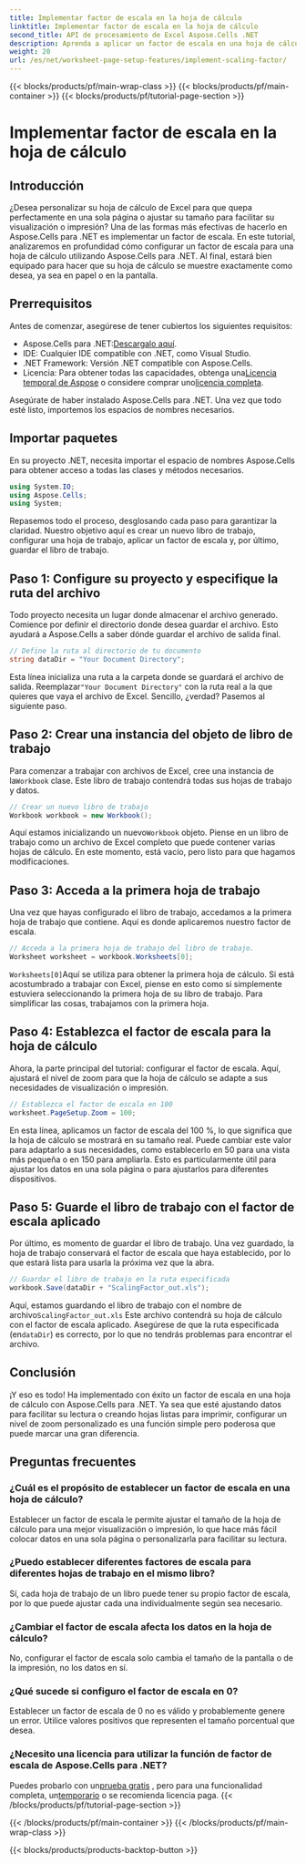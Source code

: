 ```yaml
---
title: Implementar factor de escala en la hoja de cálculo
linktitle: Implementar factor de escala en la hoja de cálculo
second_title: API de procesamiento de Excel Aspose.Cells .NET
description: Aprenda a aplicar un factor de escala en una hoja de cálculo con Aspose.Cells para .NET con un tutorial paso a paso, ejemplos y preguntas frecuentes. Perfecto para un escalamiento sin inconvenientes.
weight: 20
url: /es/net/worksheet-page-setup-features/implement-scaling-factor/
---
```


{{< blocks/products/pf/main-wrap-class >}}
{{< blocks/products/pf/main-container >}}
{{< blocks/products/pf/tutorial-page-section >}}

# Implementar factor de escala en la hoja de cálculo

## Introducción

¿Desea personalizar su hoja de cálculo de Excel para que quepa perfectamente en una sola página o ajustar su tamaño para facilitar su visualización o impresión? Una de las formas más efectivas de hacerlo en Aspose.Cells para .NET es implementar un factor de escala. En este tutorial, analizaremos en profundidad cómo configurar un factor de escala para una hoja de cálculo utilizando Aspose.Cells para .NET. Al final, estará bien equipado para hacer que su hoja de cálculo se muestre exactamente como desea, ya sea en papel o en la pantalla.

## Prerrequisitos

Antes de comenzar, asegúrese de tener cubiertos los siguientes requisitos:

-  Aspose.Cells para .NET:[Descargalo aquí](https://releases.aspose.com/cells/net/).
- IDE: Cualquier IDE compatible con .NET, como Visual Studio.
- .NET Framework: Versión .NET compatible con Aspose.Cells.
-  Licencia: Para obtener todas las capacidades, obtenga una[Licencia temporal de Aspose](https://purchase.aspose.com/temporary-license/) o considere comprar uno[licencia completa](https://purchase.aspose.com/buy).

Asegúrate de haber instalado Aspose.Cells para .NET. Una vez que todo esté listo, importemos los espacios de nombres necesarios.


## Importar paquetes

En su proyecto .NET, necesita importar el espacio de nombres Aspose.Cells para obtener acceso a todas las clases y métodos necesarios.

```csharp
using System.IO;
using Aspose.Cells;
using System;
```

Repasemos todo el proceso, desglosando cada paso para garantizar la claridad. Nuestro objetivo aquí es crear un nuevo libro de trabajo, configurar una hoja de trabajo, aplicar un factor de escala y, por último, guardar el libro de trabajo. 

## Paso 1: Configure su proyecto y especifique la ruta del archivo

Todo proyecto necesita un lugar donde almacenar el archivo generado. Comience por definir el directorio donde desea guardar el archivo. Esto ayudará a Aspose.Cells a saber dónde guardar el archivo de salida final.

```csharp
// Define la ruta al directorio de tu documento
string dataDir = "Your Document Directory";
```


 Esta línea inicializa una ruta a la carpeta donde se guardará el archivo de salida. Reemplazar`"Your Document Directory"` con la ruta real a la que quieres que vaya el archivo de Excel. Sencillo, ¿verdad? Pasemos al siguiente paso.


## Paso 2: Crear una instancia del objeto de libro de trabajo

 Para comenzar a trabajar con archivos de Excel, cree una instancia de la`Workbook` clase. Este libro de trabajo contendrá todas sus hojas de trabajo y datos.

```csharp
// Crear un nuevo libro de trabajo
Workbook workbook = new Workbook();
```


 Aquí estamos inicializando un nuevo`Workbook` objeto. Piense en un libro de trabajo como un archivo de Excel completo que puede contener varias hojas de cálculo. En este momento, está vacío, pero listo para que hagamos modificaciones.


## Paso 3: Acceda a la primera hoja de trabajo

Una vez que hayas configurado el libro de trabajo, accedamos a la primera hoja de trabajo que contiene. Aquí es donde aplicaremos nuestro factor de escala.

```csharp
// Acceda a la primera hoja de trabajo del libro de trabajo.
Worksheet worksheet = workbook.Worksheets[0];
```


`Worksheets[0]`Aquí se utiliza para obtener la primera hoja de cálculo. Si está acostumbrado a trabajar con Excel, piense en esto como si simplemente estuviera seleccionando la primera hoja de su libro de trabajo. Para simplificar las cosas, trabajamos con la primera hoja.


## Paso 4: Establezca el factor de escala para la hoja de cálculo

Ahora, la parte principal del tutorial: configurar el factor de escala. Aquí, ajustará el nivel de zoom para que la hoja de cálculo se adapte a sus necesidades de visualización o impresión.

```csharp
// Establezca el factor de escala en 100
worksheet.PageSetup.Zoom = 100;
```


En esta línea, aplicamos un factor de escala del 100 %, lo que significa que la hoja de cálculo se mostrará en su tamaño real. Puede cambiar este valor para adaptarlo a sus necesidades, como establecerlo en 50 para una vista más pequeña o en 150 para ampliarla. Esto es particularmente útil para ajustar los datos en una sola página o para ajustarlos para diferentes dispositivos.


## Paso 5: Guarde el libro de trabajo con el factor de escala aplicado

Por último, es momento de guardar el libro de trabajo. Una vez guardado, la hoja de trabajo conservará el factor de escala que haya establecido, por lo que estará lista para usarla la próxima vez que la abra.

```csharp
// Guardar el libro de trabajo en la ruta especificada
workbook.Save(dataDir + "ScalingFactor_out.xls");
```


 Aquí, estamos guardando el libro de trabajo con el nombre de archivo`ScalingFactor_out.xls` Este archivo contendrá su hoja de cálculo con el factor de escala aplicado. Asegúrese de que la ruta especificada (en`dataDir`) es correcto, por lo que no tendrás problemas para encontrar el archivo.


## Conclusión

¡Y eso es todo! Ha implementado con éxito un factor de escala en una hoja de cálculo con Aspose.Cells para .NET. Ya sea que esté ajustando datos para facilitar su lectura o creando hojas listas para imprimir, configurar un nivel de zoom personalizado es una función simple pero poderosa que puede marcar una gran diferencia.

## Preguntas frecuentes

### ¿Cuál es el propósito de establecer un factor de escala en una hoja de cálculo?  
Establecer un factor de escala le permite ajustar el tamaño de la hoja de cálculo para una mejor visualización o impresión, lo que hace más fácil colocar datos en una sola página o personalizarla para facilitar su lectura.

### ¿Puedo establecer diferentes factores de escala para diferentes hojas de trabajo en el mismo libro?  
Sí, cada hoja de trabajo de un libro puede tener su propio factor de escala, por lo que puede ajustar cada una individualmente según sea necesario.

### ¿Cambiar el factor de escala afecta los datos en la hoja de cálculo?  
No, configurar el factor de escala solo cambia el tamaño de la pantalla o de la impresión, no los datos en sí.

### ¿Qué sucede si configuro el factor de escala en 0?  
Establecer un factor de escala de 0 no es válido y probablemente genere un error. Utilice valores positivos que representen el tamaño porcentual que desea.

### ¿Necesito una licencia para utilizar la función de factor de escala de Aspose.Cells para .NET?  
 Puedes probarlo con un[prueba gratis](https://releases.aspose.com/) , pero para una funcionalidad completa, un[temporario](https://purchase.aspose.com/temporary-license/) o se recomienda licencia paga.
{{< /blocks/products/pf/tutorial-page-section >}}

{{< /blocks/products/pf/main-container >}}
{{< /blocks/products/pf/main-wrap-class >}}

{{< blocks/products/products-backtop-button >}}
